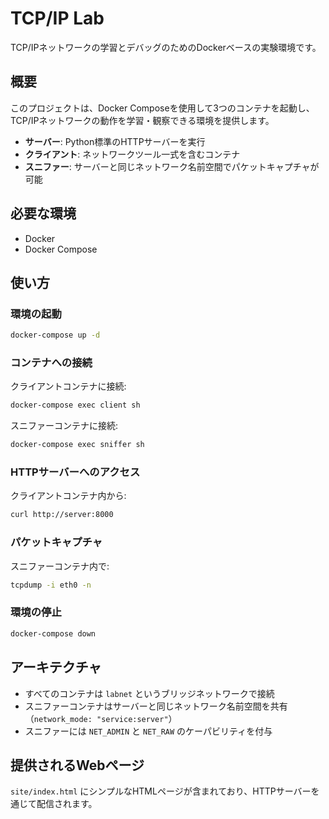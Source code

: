 # TCP/IP Lab

TCP/IPネットワークの学習とデバッグのためのDockerベースの実験環境です。

## 概要

このプロジェクトは、Docker Composeを使用して3つのコンテナを起動し、TCP/IPネットワークの動作を学習・観察できる環境を提供します。

- **サーバー**: Python標準のHTTPサーバーを実行
- **クライアント**: ネットワークツール一式を含むコンテナ
- **スニファー**: サーバーと同じネットワーク名前空間でパケットキャプチャが可能

## 必要な環境

- Docker
- Docker Compose

## 使い方

### 環境の起動

```bash
docker-compose up -d
```

### コンテナへの接続

クライアントコンテナに接続:
```bash
docker-compose exec client sh
```

スニファーコンテナに接続:
```bash
docker-compose exec sniffer sh
```

### HTTPサーバーへのアクセス

クライアントコンテナ内から:
```bash
curl http://server:8000
```

### パケットキャプチャ

スニファーコンテナ内で:
```bash
tcpdump -i eth0 -n
```

### 環境の停止

```bash
docker-compose down
```

## アーキテクチャ

- すべてのコンテナは `labnet` というブリッジネットワークで接続
- スニファーコンテナはサーバーと同じネットワーク名前空間を共有（`network_mode: "service:server"`）
- スニファーには `NET_ADMIN` と `NET_RAW` のケーパビリティを付与

## 提供されるWebページ

`site/index.html` にシンプルなHTMLページが含まれており、HTTPサーバーを通じて配信されます。